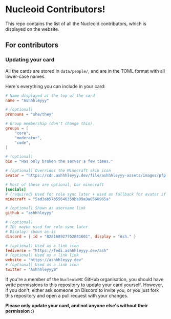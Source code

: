 # Nucleoid Contributors!

This repo contains the list of all the Nucleoid contributors, which is displayed on the website.

## For contributors

### Updating your card

All the cards are stored in `data/people/`, and are in the TOML format with all lower-case names.

Here's everything you can include in your card:

```toml
# Name displayed at the top of the card
name = "Ashhhleyyy"

# (optional)
pronouns = "she/they"

# Group membership (don't change this)
groups = [
    "core",
    "moderator",
    "code",
]

# (optional)
bio = "Has only broken the server a few times."

# (optional) Overrides the Minecraft skin icon
avatar = "https://cdn.ashhhleyyy.dev/file/ashhhleyyy-assets/images/pfp.webp"

# Most of these are optional, bar minecraft
[socials]
# (required) Used for role sync later + used as fallback for avatar if not specified
minecraft = "5ad3ab57b55646359ba99a9a0568965a"

# (optional) Shown as username link
github = "ashhhleyyy"

# (optional)
# ID: maybe used for role-sync later
# Display: shown as-is
discord = { id = "828168927762841601", display = "Ash." }

# (optional) Used as a link icon
fediverse = "https://fedi.ashhhleyyy.dev/ash"
# (optional) Used as a link link
website = "https://ashhhleyyy.dev"
# (optional) Used as a link icon
twitter = "AshhhleyyyB"
```

If you're a member of the `NucleoidMC` GitHub organisation, you should have write permissions to this repository to update your card yourself. However, if you don't, either ask someone on Discord to invite you, or you just fork this repository and open a pull request with your changes.

**Please only update your card, and not anyone else's without their permission :)**
